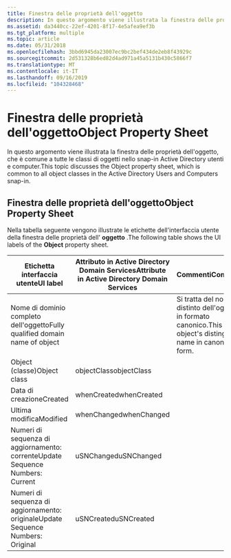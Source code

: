 ```yaml
---
title: Finestra delle proprietà dell'oggetto
description: In questo argomento viene illustrata la finestra delle proprietà dell'oggetto, che è comune a tutte le classi di oggetti nello snap-in Active Directory utenti e computer.
ms.assetid: da3440cc-22ef-4201-8f17-4e5afea9ef3b
ms.tgt_platform: multiple
ms.topic: article
ms.date: 05/31/2018
ms.openlocfilehash: 3bbd6945da23007ec9bc2bef434de2eb8f43929c
ms.sourcegitcommit: 2d531328b6ed82d4ad971a45a5131b430c5866f7
ms.translationtype: MT
ms.contentlocale: it-IT
ms.lasthandoff: 09/16/2019
ms.locfileid: "104328468"
---
```

# <a name="object-property-sheet"></a><span data-ttu-id="64c57-103">Finestra delle proprietà dell'oggetto</span><span class="sxs-lookup"><span data-stu-id="64c57-103">Object Property Sheet</span></span>

<span data-ttu-id="64c57-104">In questo argomento viene illustrata la finestra delle proprietà dell'oggetto, che è comune a tutte le classi di oggetti nello snap-in Active Directory utenti e computer.</span><span class="sxs-lookup"><span data-stu-id="64c57-104">This topic discusses the Object property sheet, which is common to all object classes in the Active Directory Users and Computers snap-in.</span></span>

## <a name="object-property-sheet"></a><span data-ttu-id="64c57-105">Finestra delle proprietà dell'oggetto</span><span class="sxs-lookup"><span data-stu-id="64c57-105">Object Property Sheet</span></span>

<span data-ttu-id="64c57-106">Nella tabella seguente vengono illustrate le etichette dell'interfaccia utente della finestra delle proprietà dell' **oggetto** .</span><span class="sxs-lookup"><span data-stu-id="64c57-106">The following table shows the UI labels of the **Object** property sheet.</span></span>



| <span data-ttu-id="64c57-107">Etichetta interfaccia utente</span><span class="sxs-lookup"><span data-stu-id="64c57-107">UI label</span></span>                              | <span data-ttu-id="64c57-108">Attributo in Active Directory Domain Services</span><span class="sxs-lookup"><span data-stu-id="64c57-108">Attribute in Active Directory Domain Services</span></span> | <span data-ttu-id="64c57-109">Commenti</span><span class="sxs-lookup"><span data-stu-id="64c57-109">Comments</span></span>                                                   |
|---------------------------------------|-----------------------------------------------|------------------------------------------------------------|
| <span data-ttu-id="64c57-110">Nome di dominio completo dell'oggetto</span><span class="sxs-lookup"><span data-stu-id="64c57-110">Fully qualified domain name of object</span></span> |                                               | <span data-ttu-id="64c57-111">Si tratta del nome distinto dell'oggetto in formato canonico.</span><span class="sxs-lookup"><span data-stu-id="64c57-111">This is the object's distinguished name in canonical form.</span></span> |
| <span data-ttu-id="64c57-112">Object (classe)</span><span class="sxs-lookup"><span data-stu-id="64c57-112">Object class</span></span>                          | <span data-ttu-id="64c57-113">objectClass</span><span class="sxs-lookup"><span data-stu-id="64c57-113">objectClass</span></span>                                   |                                                            |
| <span data-ttu-id="64c57-114">Data di creazione</span><span class="sxs-lookup"><span data-stu-id="64c57-114">Created</span></span>                               | <span data-ttu-id="64c57-115">whenCreated</span><span class="sxs-lookup"><span data-stu-id="64c57-115">whenCreated</span></span>                                   |                                                            |
| <span data-ttu-id="64c57-116">Ultima modifica</span><span class="sxs-lookup"><span data-stu-id="64c57-116">Modified</span></span>                              | <span data-ttu-id="64c57-117">whenChanged</span><span class="sxs-lookup"><span data-stu-id="64c57-117">whenChanged</span></span>                                   |                                                            |
| <span data-ttu-id="64c57-118">Numeri di sequenza di aggiornamento: corrente</span><span class="sxs-lookup"><span data-stu-id="64c57-118">Update Sequence Numbers: Current</span></span>      | <span data-ttu-id="64c57-119">uSNChanged</span><span class="sxs-lookup"><span data-stu-id="64c57-119">uSNChanged</span></span>                                    |                                                            |
| <span data-ttu-id="64c57-120">Numeri di sequenza di aggiornamento: originale</span><span class="sxs-lookup"><span data-stu-id="64c57-120">Update Sequence Numbers: Original</span></span>     | <span data-ttu-id="64c57-121">uSNCreated</span><span class="sxs-lookup"><span data-stu-id="64c57-121">uSNCreated</span></span>                                    |                                                            |



 

 

 




